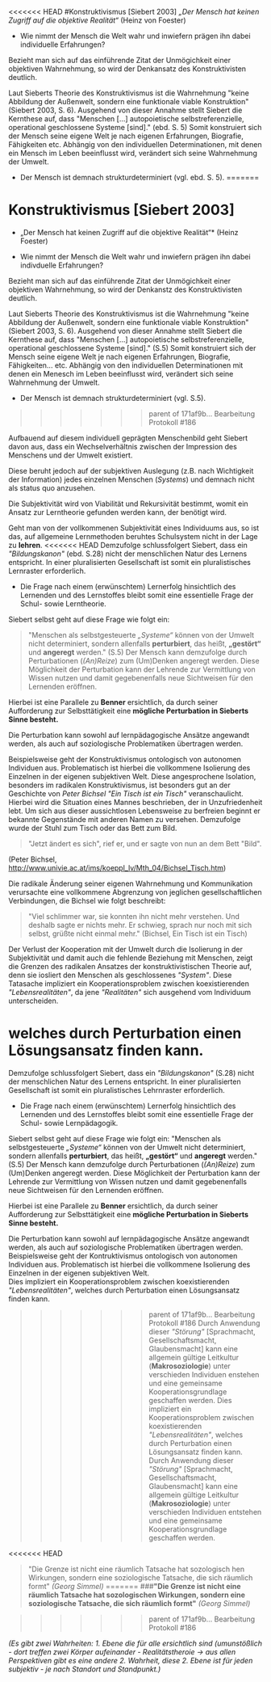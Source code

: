 <<<<<<< HEAD
#Konstruktivismus [Siebert 2003]
*„Der Mensch hat keinen Zugriff auf
die objektive Realität“* (Heinz von Foester)

- Wie nimmt der Mensch die Welt wahr und inwiefern prägen ihn dabei individuelle Erfahrungen?
<!-- TODO: Einbindung der Frage in den Text -->

Bezieht man sich auf das einführende Zitat der Unmögichkeit einer objektiven Wahrnehmung, so wird der Denkansatz des Konstruktivisten deutlich.

Laut Sieberts Theorie des Konstruktivismus ist die Wahrnehmung "keine Abbildung der Außenwelt, sondern eine funktionale viable Konstruktion" (Siebert 2003, S. 6).
Ausgehend von dieser Annahme stellt Siebert die Kernthese auf, dass "Menschen [...] autopoietische
selbstreferenzielle, operational geschlossene Systeme [sind]." (ebd. S. 5)
Somit konstruiert sich der Mensch seine eigene Welt je nach eigenen Erfahrungen, Biografie, Fähigkeiten etc.
Abhängig von den individuellen Determinationen, mit denen ein Mensch im Leben beeinflusst wird, verändert sich seine Wahrnehmung der Umwelt.
<!-- TODO: Determination beeinflussen? Ausdruck  -->
- Der Mensch ist demnach strukturdeterminiert (vgl. ebd. S. 5).
=======
# Konstruktivismus [Siebert 2003]
* „Der Mensch hat keinen Zugriff auf
die objektive Realität“* (Heinz Foester)

- Wie nimmt der Mensch die Welt wahr und inwiefern prägen ihn dabei indivduelle Erfahrungen?

Bezieht man sich auf das einführende Zitat der Unmögichkeit einer objektiven Wahrnehmung, so wird der Denkanstz des Konstruktivisten deutlich.

Laut Sieberts Theorie des Konstruktivismus ist die Wahrnehmung "keine Abbildung der Außenwelt, sondern eine funktionale viable Konstruktion" (Siebert 2003, S. 6).
Ausgehend von dieser Annahme stellt Siebert die Kernthese auf, dass "Menschen [...] autopoietische
selbstreferenzielle, operational geschlossene Systeme [sind]." (S.5)
Somit konstruiert sich der Mensch seine eigene Welt je nach eigenen Erfahrungen, Biografie, Fähigkeiten... etc.
Abhängig von den individuellen Determinationen mit denen ein Menesch im Leben beeinflusst wird, verändert sich seine Wahrnehmung der Umwelt.
- Der Mensch ist demnach strukturdeterminiert (vgl. S.5).
>>>>>>> parent of 171af9b... Bearbeitung Protokoll #186


Aufbauend auf diesem individuell geprägten Menschenbild geht Siebert davon aus, dass ein Wechselverhältnis zwischen der Impression des Menschens und der Umwelt existiert.
<!-- TODO: Impression? Ausdruck -->
Diese beruht jedoch auf der subjektiven Auslegung (z.B. nach Wichtigkeit der Information) jedes einzelnen Menschen (*Systems*) und demnach nicht als status quo anzusehen.

Die Subjektivität wird von Viabilität und Rekursivität bestimmt, womit ein Ansatz zur Lerntheorie gefunden werden kann, der benötigt wird.
<!-- TODO: Lerntheorie! und Subjektivität ändern -->
Geht man von der vollkommenen Subjektivität eines Individuums aus, so ist das, auf allgemeine Lernmethoden beruhtes Schulsystem nicht in der Lage zu **lehren**.
<<<<<<< HEAD
Demzufolge schlussfolgert Siebert, dass ein *"Bildungskanon"* (ebd. S.28) nicht der menschlichen Natur des Lernens entspricht.
In einer pluralisierten Gesellschaft ist somit ein pluralistisches Lernraster erforderlich.
<!-- TODO: Lehrnraster?  -->
- Die Frage nach einem (erwünschtem) Lernerfolg hinsichtlich des Lernenden und des Lernstoffes bleibt somit eine essentielle Frage der Schul- sowie Lerntheorie.
<!-- TODO: Verstehe, was du meinst, aber findest du noch eine klarere Formulierung? -->

Siebert selbst geht auf diese Frage wie folgt ein:
>"Menschen als selbstgesteuerte *„Systeme“* können von der Umwelt nicht determiniert, sondern allenfalls **perturbiert**, das heißt, **„gestört“** und **angeregt** werden." (S.5)
Der Mensch kann demzufolge durch Perturbationen (*(An)Reize*) zum (Um)Denken angeregt werden.
Diese Möglichkeit der Perturbation kann der Lehrende zur Vermittlung von Wissen nutzen und damit gegebenenfalls neue Sichtweisen für den Lernenden eröffnen.

Hierbei ist eine Parallele zu **Benner** ersichtlich, da durch seiner Aufforderung zur Selbsttätigkeit eine **mögliche Perturbation in Sieberts Sinne besteht.**
<!-- TODO: etwas vorsichtiger formulieren (Vermutung) -->

Die Perturbation kann sowohl auf lernpädagogische Ansätze angewandt werden, als auch auf soziologische Problematiken übertragen werden.
<!-- lerntheoretische -->
Beispielsweise geht der Konstruktivismus ontologisch von autonomen Individuen aus.
Problematisch ist hierbei die vollkommene Isolierung des Einzelnen in der eigenen subjektiven Welt.
Diese angesprochene Isolation, besonders im radikalen Konstruktivismus, ist besonders gut an der Geschichte von *Peter Bichsel* *"Ein Tisch ist ein Tisch"* veranschaulicht.
Hierbei wird die Situation eines Mannes beschrieben, der in Unzufriedenheit lebt.
Um sich aus dieser aussichtlosen Lebensweise zu berfreien beginnt er bekannte Gegenstände mit anderen Namen zu versehen. Demzufolge wurde der Stuhl zum Tisch oder das Bett zum Bild.
> "Jetzt ändert es sich", rief er, und er sagte von nun an dem Bett "Bild".
>
(Peter Bichsel, http://www.univie.ac.at/ims/koeppl_lv/Mth_04/Bichsel_Tisch.htm)

Die radikale Änderung seiner eigenen Wahrnehmung und Kommunikation verursachte eine vollkommene Abgrenzung von jeglichen gesellschaftlichen Verbindungen, die Bichsel wie folgt beschreibt:

>"Viel schlimmer war, sie konnten ihn nicht mehr verstehen. Und deshalb sagte er nichts mehr. Er schwieg, sprach nur noch mit sich selbst, grüßte nicht einmal mehr." (Bichsel, Ein Tisch ist ein Tisch)

Der Verlust der Kooperation mit der Umwelt durch die Isolierung in der Subjektivität und damit auch die fehlende Beziehung mit Menschen, zeigt die Grenzen des radikalen Ansatzes der konstruktivistischen Theorie auf, denn sie iosliert den Menschen als geschlossenes *"System"*.
Diese Tatasache impliziert ein Kooperationsproblem zwischen koexistierenden *"Lebensrealitäten"*, da jene *"Realitäten"* sich ausgehend vom Individuum unterscheiden.

 welches durch Perturbation einen Lösungsansatz finden kann.
=======
Demzufolge schlussfolgert Siebert, dass ein *"Bildungskanon"* (S.28) nicht der menschlichen Natur des Lernens entspricht.
In einer pluralisierten Gesellschaft ist somit ein pluralistisches Lehrnraster erforderlich.
- Die Frage nach einem (erwünschtem) Lernerfolg hinsichtlich des Lernenden und des Lernstoffes bleibt somit eine essentielle Frage der Schul- sowie Lernpädagogik.

Siebert selbst geht auf diese Frage wie folgt ein:
"Menschen als selbstgesteuerte *„Systeme“* können von der Umwelt nicht determiniert, sondern allenfalls **perturbiert**, das heißt, **„gestört“** und **angeregt** werden." (S.5)
Der Mensch kann demzufolge durch Perturbationen (*(An)Reize*) zum (Um)Denken angeregt werden.
Diese Möglichkeit der Perturbation kann der Lehrende zur Vermittlung von Wissen nutzen und damit gegebenenfalls neue Sichtweisen für den Lernenden eröffnen.

Hierbei ist eine Parallele zu **Benner** ersichtlich, da  durch seiner Aufforderung zur Selbsttätigkeit eine **mögliche Perturbation in Sieberts Sinne besteht.**

Die Perturbation kann sowohl auf lernpädagogische Ansätze angewandt werden, als auch auf soziologische Problematiken übertragen werden.
Beispielsweise geht der Kontruktivismus ontologisch von autonomen Individuen aus.
Problematisch ist hierbei die vollkommene Isolierung des Einzelnen in der eigenen subjektiven Welt.  
Dies impliziert ein Kooperationsproblem zwischen koexistierenden *"Lebensrealitäten"*, welches durch Perturbation einen Lösungsansatz finden kann.
>>>>>>> parent of 171af9b... Bearbeitung Protokoll #186
Durch Anwendung dieser *"Störung"* [Sprachmacht, Gesellschaftsmacht, Glaubensmacht] kann eine allgemein gültige Leitkultur (**Makrosoziologie**) unter verschieden Individuen enstehen und eine gemeinsame Kooperationsgrundlage geschaffen werden.
Dies impliziert ein Kooperationsproblem zwischen koexistierenden *"Lebensrealitäten"*, welches durch Perturbation einen Lösungsansatz finden kann.
Durch Anwendung dieser *"Störung"* [Sprachmacht, Gesellschaftsmacht, Glaubensmacht] kann eine allgemein gültige Leitkultur (**Makrosoziologie**) unter verschieden Individuen entstehen und eine gemeinsame Kooperationsgrundlage geschaffen werden.

<!-- TODO: Es ist schwierig, weil wir über den SoWi-Teil keinen Text haben, aber falls der Teil in die Doku kommen soll, muss hier noch etwas nachgearbeitet werden. -->

<<<<<<< HEAD
> "Die Grenze ist nicht eine räumlich Tatsache hat sozologisch hen Wirkungen, sondern eine soziologische Tatsache, die sich räumlich formt"
*(Georg Simmel)*
=======
###**"Die Grenze ist nicht eine räumlich Tatsache hat sozologischen Wirkungen, sondern eine soziologische Tatsache, die sich räumlich formt"**
*(Georg Simmel)*




>>>>>>> parent of 171af9b... Bearbeitung Protokoll #186


*(Es gibt zwei Wahrheiten: 1. Ebene die für alle ersichtlich sind (umunstößlich - dort treffen zwei Körper aufeinander - Realitätstheroie -> aus allen Perspektiven gibt es eine andere 2. Wahrheit, diese 2. Ebene ist für jeden subjektiv - je nach Standort und Standpunkt.)*
<!-- TODO: S. 29; S. 187 nachschauen, Beobachtung 2. Ordnung im Siebert-Text nachschauen, ob dazu e -->
